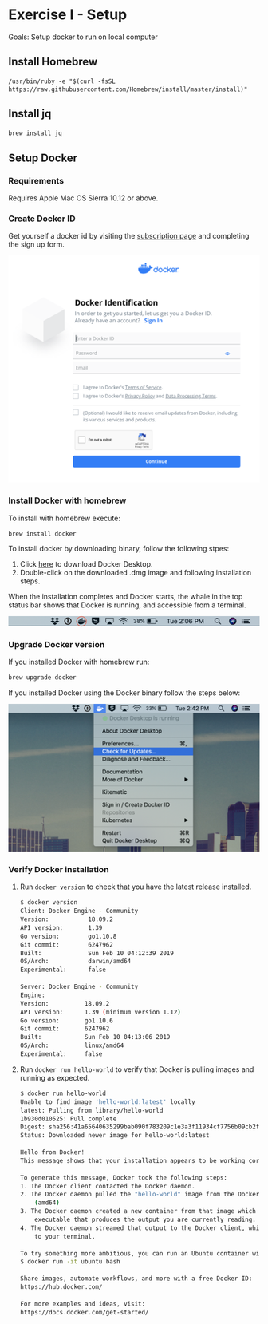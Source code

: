 # Exercise I - Setup

Goals: Setup docker to run on local computer

## Install Homebrew

```
/usr/bin/ruby -e "$(curl -fsSL https://raw.githubusercontent.com/Homebrew/install/master/install)"
```

## Install jq

```sh
brew install jq
```

## Setup Docker

### Requirements

Requires Apple Mac OS Sierra 10.12 or above.

### Create Docker ID

Get yourself a docker id by visiting the [subscription page](https://hub.docker.com/signup) and completing the sign up form.

![docker-subscription-page](https://github.com/ekowcharles/docker-workshop/raw/master/images/signup.png "Docker Subscription Page")

### Install Docker with homebrew

To install with homebrew execute:

```sh
brew install docker
```

To install docker by downloading binary, follow the following stpes:

1. Click [here](https://hub.docker.com/editions/community/docker-ce-desktop-mac) to download Docker Desktop.
2. Double-click on the downloaded .dmg image and following installation steps.

When the installation completes and Docker starts, the whale in the top status bar shows that Docker is running, and accessible from a terminal.

![docker-macos-tray](https://github.com/ekowcharles/docker-workshop/raw/master/images/tray.png "Docker Tray Icon")

### Upgrade Docker version

If you installed Docker with homebrew run:

```sh
brew upgrade docker
```

If you installed Docker using the Docker binary follow the steps below:

![docker-macos-tray](https://github.com/ekowcharles/docker-workshop/raw/master/images/update.png "Docker Update")

### Verify Docker installation

1. Run `docker version` to check that you have the latest release installed.

   ```sh
   $ docker version
   Client: Docker Engine - Community
   Version:           18.09.2
   API version:       1.39
   Go version:        go1.10.8
   Git commit:        6247962
   Built:             Sun Feb 10 04:12:39 2019
   OS/Arch:           darwin/amd64
   Experimental:      false

   Server: Docker Engine - Community
   Engine:
   Version:          18.09.2
   API version:      1.39 (minimum version 1.12)
   Go version:       go1.10.6
   Git commit:       6247962
   Built:            Sun Feb 10 04:13:06 2019
   OS/Arch:          linux/amd64
   Experimental:     false
   ```

2. Run `docker run hello-world` to verify that Docker is pulling images and running as expected.

   ```sh
   $ docker run hello-world
   Unable to find image 'hello-world:latest' locally
   latest: Pulling from library/hello-world
   1b930d010525: Pull complete
   Digest: sha256:41a65640635299bab090f783209c1e3a3f11934cf7756b09cb2f1e02147c6ed8
   Status: Downloaded newer image for hello-world:latest

   Hello from Docker!
   This message shows that your installation appears to be working correctly.

   To generate this message, Docker took the following steps:
   1. The Docker client contacted the Docker daemon.
   2. The Docker daemon pulled the "hello-world" image from the Docker Hub.
       (amd64)
   3. The Docker daemon created a new container from that image which runs the
       executable that produces the output you are currently reading.
   4. The Docker daemon streamed that output to the Docker client, which sent it
       to your terminal.

   To try something more ambitious, you can run an Ubuntu container with:
   $ docker run -it ubuntu bash

   Share images, automate workflows, and more with a free Docker ID:
   https://hub.docker.com/

   For more examples and ideas, visit:
   https://docs.docker.com/get-started/
   ```
